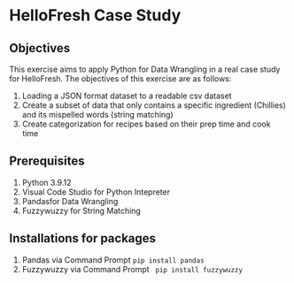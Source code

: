 # HelloFresh Case Study
## Objectives
This exercise aims to apply Python for Data Wrangling in a real case study for HelloFresh. The objectives of this exercise are as follows:
1. Loading a JSON format dataset to a readable csv dataset
2. Create a subset of data that only contains a specific ingredient (Chillies) and its mispelled words (string matching)
3. Create categorization for recipes based on their prep time and cook time

## Prerequisites
1. Python 3.9.12
2. Visual Code Studio for Python Intepreter 
3. Pandasfor Data Wrangling
5. Fuzzywuzzy for String Matching

## Installations for packages
1. Pandas via Command Prompt
`` pip install pandas ``
2. Fuzzywuzzy via Command Prompt
`` pip install fuzzywuzzy``
